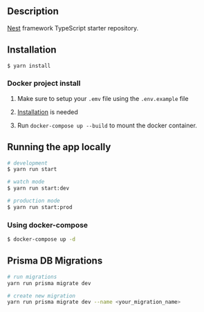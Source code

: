 ## Description

[Nest](https://github.com/nestjs/nest) framework TypeScript starter repository.

## Installation

```bash
$ yarn install
```

### Docker project install

1. Make sure to setup your `.emv` file using the `.env.example` file

2. [Installation](#installation) is needed

3. Run `docker-compose up --build` to mount the docker container.

## Running the app locally

```bash
# development
$ yarn run start

# watch mode
$ yarn run start:dev

# production mode
$ yarn run start:prod
```

### Using docker-compose

```bash
$ docker-compose up -d
```

## Prisma DB Migrations

```bash
# run migrations
yarn run prisma migrate dev

# create new migration
yarn run prisma migrate dev --name <your_migration_name>
```
